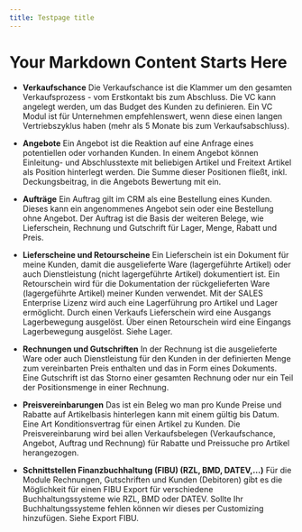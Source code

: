 ```yaml
---
title: Testpage title
---
```


# Your Markdown Content Starts Here
- **Verkaufschance**
Die Verkaufschance ist die Klammer um den gesamten Verkaufsprozess - vom Erstkontakt bis zum Abschluss. Die VC kann angelegt werden, um das Budget des Kunden zu definieren. Ein VC Modul ist für Unternehmen empfehlenswert, wenn diese einen langen Vertriebszyklus haben (mehr als 5 Monate bis zum Verkaufsabschluss).

- **Angebote**
Ein Angebot ist die Reaktion auf eine Anfrage eines potentiellen oder vorhanden Kunden. In einem Angebot können Einleitung- und Abschlusstexte mit beliebigen Artikel und Freitext Artikel als Position hinterlegt werden. Die Summe dieser Positionen fließt, inkl. Deckungsbeitrag, in die Angebots Bewertung mit ein.

- **Aufträge**
Ein Auftrag gilt im CRM als eine Bestellung eines Kunden. Dieses kann ein angenommenes Angebot sein oder eine Bestellung ohne Angebot. Der Auftrag ist die Basis der weiteren Belege, wie Lieferschein, Rechnung und Gutschrift für Lager, Menge, Rabatt und Preis.

- **Lieferscheine und Retourscheine**
Ein Lieferschein ist ein Dokument für meine Kunden, damit die ausgelieferte Ware (lagergeführte Artikel) oder auch Dienstleistung (nicht lagergeführte Artikel) dokumentiert ist. Ein Retourschein wird für die Dokumentation der rückgelieferten Ware (lagergeführte Artikel) meiner Kunden verwendet. Mit der SALES Enterprise Lizenz wird auch eine Lagerführung pro Artikel und Lager ermöglicht. Durch einen Verkaufs Lieferschein wird eine Ausgangs Lagerbewegung ausgelöst. Über einen Retourschein wird eine Eingangs Lagerbewegung ausgelöst. Siehe Lager.

- **Rechnungen und Gutschriften**
In der Rechnung ist die ausgelieferte Ware oder auch Dienstleistung für den Kunden in der definierten Menge zum vereinbarten Preis enthalten und das in Form eines Dokuments. Eine Gutschrift ist das Storno einer gesamten Rechnung oder nur ein Teil der Positionsmenge in einer Rechnung.

- **Preisvereinbarungen**
Das ist ein Beleg wo man pro Kunde Preise und Rabatte auf Artikelbasis hinterlegen kann mit einem gültig bis Datum. Eine Art Konditionsvertrag für einen Artikel zu Kunden. Die Preisvereinbarung wird bei allen Verkaufsbelegen (Verkaufschance, Angebot, Auftrag und Rechnung) für Rabatte und Preissuche pro Artikel herangezogen.

- **Schnittstellen Finanzbuchhaltung (FIBU) (RZL, BMD, DATEV,...)**
Für die Module Rechnungen, Gutschriften und Kunden (Debitoren) gibt es die Möglichkeit für einen FIBU Export für verschiedene Buchhaltungssysteme wie RZL, BMD oder DATEV. Sollte Ihr Buchhaltungssysteme fehlen können wir dieses per Customizing hinzufügen. Siehe Export FIBU.
